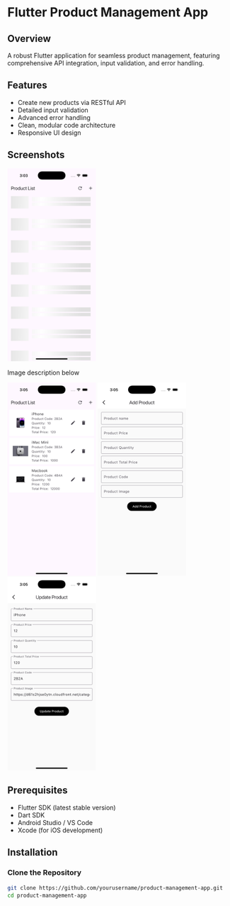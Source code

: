 # Flutter Product Management App

## Overview
A robust Flutter application for seamless product management, featuring comprehensive API integration, input validation, and error handling.

## Features
- Create new products via RESTful API
- Detailed input validation
- Advanced error handling
- Clean, modular code architecture
- Responsive UI design

## Screenshots
<img src="/screenshot/shot01.png" alt="App Screenshot" width="200"> <p>Image description below</p>
 <img src="/screenshot/shot02.png" alt="App Screenshot" width="200">
<img src="/screenshot/shot03.png" alt="App Screenshot" width="200"> <img src="/screenshot/shot04.png" alt="App Screenshot" width="200">


## Prerequisites
- Flutter SDK (latest stable version)
- Dart SDK
- Android Studio / VS Code
- Xcode (for iOS development)

## Installation

### Clone the Repository
```bash
git clone https://github.com/yourusername/product-management-app.git
cd product-management-app